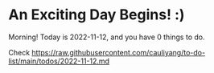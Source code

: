 # An Exciting Day Begins! :)

Morning! Today is 2022-11-12, and you have 0 things to do.

Check https://raw.githubusercontent.com/cauliyang/to-do-list/main/todos/2022-11-12.md